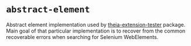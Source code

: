 # `abstract-element`

Abstract element implementation used by [theia-extension-tester](https://www.npmjs.com/package/theia-extension-tester) package. Main
goal of that particular implementation is to recover from the common
recoverable errors when searching for Selenium WebElements.
